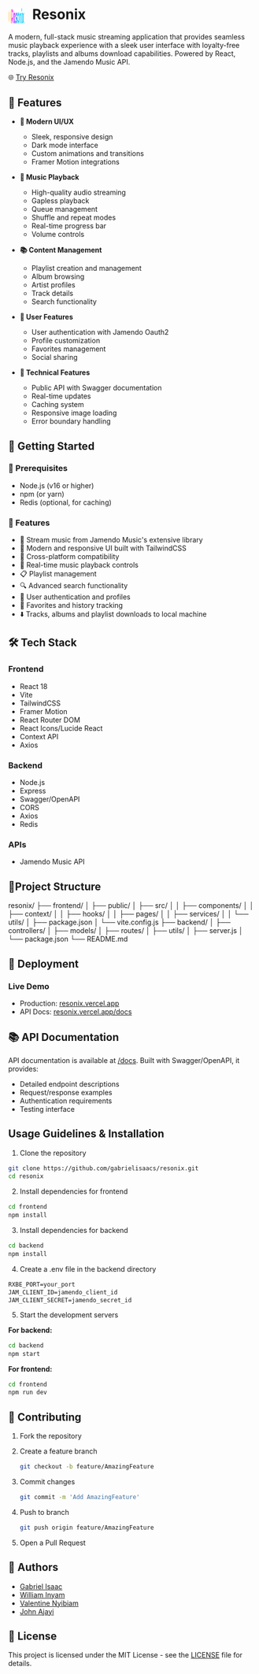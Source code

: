 # <img src="https://github.com/gabrielisaacs/resonix/raw/main/frontend/public/logo-grad.png" alt="Resonix Logo" width="32" height="32" style="vertical-align: middle; margin-right: 10px"/> Resonix

A modern, full-stack music streaming application that provides seamless music playback experience with a sleek user interface with loyalty-free tracks, playlists and albums download capabilities. Powered by React, Node.js, and the Jamendo Music API.

🌐 <a href="https://resonix.vercel.app" target="_blank">Try Resonix</a>

## 🌟 Features

- **🎨 Modern UI/UX**
  - Sleek, responsive design
  - Dark mode interface
  - Custom animations and transitions
  - Framer Motion integrations

- **🎵 Music Playback**
  - High-quality audio streaming
  - Gapless playback
  - Queue management
  - Shuffle and repeat modes
  - Real-time progress bar
  - Volume controls

- **📚 Content Management**
  - Playlist creation and management
  - Album browsing
  - Artist profiles
  - Track details
  - Search functionality

- **👤 User Features**
  - User authentication with Jamendo Oauth2
  - Profile customization
  - Favorites management
  - Social sharing

- **🔧 Technical Features**
  - Public API with Swagger documentation
  - Real-time updates
  - Caching system
  - Responsive image loading
  - Error boundary handling

## 🛝 Getting Started

### 🧩 Prerequisites

- Node.js (v16 or higher)
- npm (or yarn)
- Redis (optional, for caching)


### 🌟 Features

- 🎵 Stream music from Jamendo Music's extensive library
- 🎨 Modern and responsive UI built with TailwindCSS
- 📱 Cross-platform compatibility
- 🎼 Real-time music playback controls
- 📋 Playlist management
- 🔍 Advanced search functionality
- 👤 User authentication and profiles
- 💾 Favorites and history tracking
- ⬇️ Tracks, albums and playlist downloads to local machine

## 🛠️ Tech Stack

### Frontend
- React 18
- Vite
- TailwindCSS
- Framer Motion
- React Router DOM
- React Icons/Lucide React
- Context API
- Axios

### Backend
- Node.js
- Express
- Swagger/OpenAPI
- CORS
- Axios
- Redis

### APIs
- Jamendo Music API

## 📂Project Structure

resonix/
├── frontend/
│   ├── public/
│   ├── src/
│   │   ├── components/
│   │   ├── context/
│   │   ├── hooks/
│   │   ├── pages/
│   │   ├── services/
│   │   └── utils/
│   ├── package.json
│   └── vite.config.js
├── backend/
│   ├── controllers/
│   ├── models/
│   ├── routes/
│   ├── utils/
│   ├── server.js
│   └── package.json
└── README.md


## 🚀 <span id="deployment">Deployment</span>

### Live Demo
- Production: [resonix.vercel.app](https://resonix.vercel.app)
- API Docs: [resonix.vercel.app/docs](https://resonix.vercel.app/docs)


## 📚 API Documentation
API documentation is available at <a href="#deployment">/docs</a>. Built with Swagger/OpenAPI, it provides:

- Detailed endpoint descriptions
- Request/response examples
- Authentication requirements
- Testing interface


## Usage Guidelines & Installation

1. Clone the repository
```bash
git clone https://github.com/gabrielisaacs/resonix.git
cd resonix
```

2. Install dependencies for frontend
```bash
cd frontend
npm install
```

3. Install dependencies for backend
```bash
cd backend
npm install
```

4. Create a .env file in the backend directory
```env
RXBE_PORT=your_port
JAM_CLIENT_ID=jamendo_client_id
JAM_CLIENT_SECRET=jamendo_secret_id
```

5. Start the development servers

**For backend:**
```bash
cd backend
npm start
```

**For frontend:**
```bash
cd frontend
npm run dev
```

## 🤝 Contributing
1. Fork the repository

2. Create a feature branch
    ```bash
    git checkout -b feature/AmazingFeature
    ```

3. Commit changes
    ```bash
    git commit -m 'Add AmazingFeature'
    ```

4. Push to branch
    ```bash
    git push origin feature/AmazingFeature
    ```
5. Open a Pull Request


## 👥 Authors
- [Gabriel Isaac](https://github.com/gabrielisaacs)
- [William Inyam](https://github.com/gabrielisaacs)
- [Valentine Nyibiam](https://github.com/gabrielisaacs)
- [John Ajayi](https://github.com/gabrielisaacs)

## 📝 License
This project is licensed under the MIT License - see the [LICENSE](https://github.com/gabrielisaacs/resonix/blob/main/LICENSE) file for details.